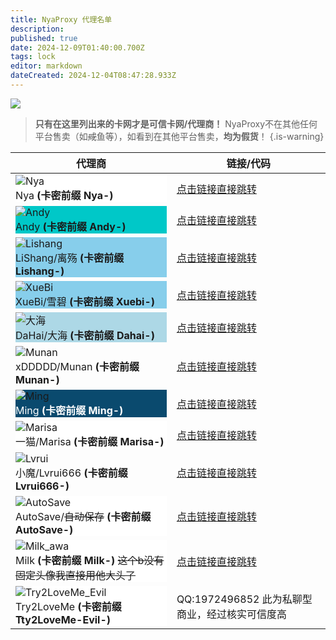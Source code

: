 ```yaml
---
title: NyaProxy 代理名单
description: 
published: true
date: 2024-12-09T01:40:00.700Z
tags: lock
editor: markdown
dateCreated: 2024-12-04T08:47:28.933Z
---
```


![](https://img.shields.io/badge/locked-red?style=for-the-badge)


> **只有在这里列出来的卡网才是可信卡网/代理商！**
NyaProxy不在其他任何平台售卖（如~~咸~~鱼等），如看到在其他平台售卖，**均为假货**！
{.is-warning}

|代理商|链接/代码|
|-|-|
|<div class="highlight-box" style="background-color: #FFFFFF;border:white"> <img src="/photos/image_290840699544682.jpg" alt="Nya" class="icon"> <div class="content" >Nya **(卡密前缀 Nya-)** |[点击链接直接跳转](https://shop.nyaproxy.xyz/)|
|<div class="highlight-box" style="background-color: #00C8C8;border:white"> <img src="/photos/image_294723465582631.jpg" alt="Andy" class="icon"> <div class="content" >Andy **(卡密前缀 Andy-)** |[点击链接直接跳转](https://shop.andyzywl.com/)|
|<div class="highlight-box" style="background-color: #87CEEB;border:white"> <img src="/photos/image_294701498162322.jpg" alt="Lishang" class="icon"> <div class="content" >LiShang/离殇 **(卡密前缀 Lishang-)** |[点击链接直接跳转](https://shop.lishangmc.com/)|
|<div class="highlight-box" style="background-color: #87CEEB;border:white"> <img src="/photos/image_67216157874117.jpg" alt="XueBi" class="icon"> <div class="content" >XueBi/雪碧 **(卡密前缀 Xuebi-)** |[点击链接直接跳转](https://shop.xuebimc.com/)|
|<div class="highlight-box" style="background-color: lightblue;border:white"> <img src="/photos/image_293703651422370.jpg" alt="大海" class="icon"> <div class="content" >DaHai/大海 **(卡密前缀 Dahai-)** |[点击链接直接跳转](https://dahaikw.shop/)|
|<div class="highlight-box"> <img src="/photos/image_71544588917207.jpg" alt="Munan" class="icon"> <div class="content" >xDDDDD/Munan **(卡密前缀 Munan-)** |[点击链接直接跳转](https://xddddd.icu/)|
|<div class="highlight-box" style="background-color: #0A4A6E;border:white"> <img src="/photos/image_294159375664488.jpg" alt="Ming" class="icon"> <div class="content" style="color: white;">Ming **(卡密前缀 Ming-)** |[点击链接直接跳转](https://shop.fazot.lol/)|
|<div class="highlight-box" style="background-color: #FFFFFF;border:white"> <img src="/photos/image_71001228879269.jpg" alt="Marisa" class="icon"> <div class="content" >一猫/Marisa **(卡密前缀 Marisa-)** |[点击链接直接跳转](https://bakamarisa.shop/)|
|<div class="highlight-box"> <img src="https://photo.vteamer.cc/i/2024/12/06/hbojfx.jpg" alt="Lvrui" class="icon"> <div class="content" >小魔/Lvrui666 **(卡密前缀 Lvrui666-)** |[点击链接直接跳转](https://shop.qwq3.com/)|
|<div class="highlight-box" style="background-color: #FFFFFF;border:white"> <img src="/photos/image_2214497890806.jpg" alt="AutoSave" class="icon"> <div class="content" >AutoSave/~~自动保存~~ **(卡密前缀 AutoSave-)** |[点击链接直接跳转](https://autosave.top/)|
  |<div class="highlight-box" style="background-color: #FFFFFF;border:white"> <img src="/photos/mmexport1733662476595.jpg" alt="Milk_awa" class="icon"> <div class="content" >Milk **(卡密前缀 Milk-)** ~~这个b没有固定头像我直接用他大头了~~|[点击链接直接跳转](https://shop.milkawa.xyz/)|
  |<div class="highlight-box" style="background-color: #FFFFFF;border:white"> <img src="/photos/image_67228328725678.jpg" alt="Try2LoveMe_Evil" class="icon"> <div class="content" >Try2LoveMe **(卡密前缀 Tty2LoveMe-Evil-)** | QQ:1972496852 此为私聊型商业，经过核实可信度高 |

